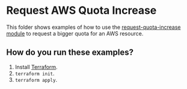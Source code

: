 # Request AWS Quota Increase

This folder shows examples of how to use the [request-quota-increase module](https://github.com/terraform-modules-krish/terraform-aws-utilities/blob/v0.9.3/modules/request-quota-increase) to request a bigger quota for an AWS resource.


## How do you run these examples?

1. Install [Terraform](https://www.terraform.io/).
1. `terraform init`.
1. `terraform apply`.

